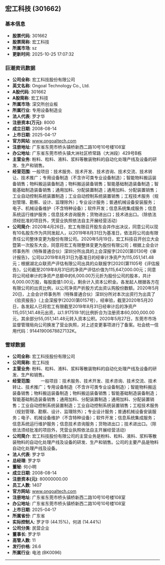 ## 宏工科技 (301662)

### 基本信息

- **股票代码**: 301662
- **股票简称**: 宏工科技
- **所属市场**: sz
- **更新时间**: 2025-10-25 17:07:32

### 巨潮资讯数据

- **公司全称**: 宏工科技股份有限公司
- **英文名称**: Ongoal Technology Co., Ltd.
- **A股代码**: 301662
- **A股简称**: 宏工科技
- **所属市场**: 深交所创业板
- **所属行业**: 专用设备制造业
- **法人代表**: 罗才华
- **注册资本(万元)**: 8000
- **成立日期**: 2008-08-14
- **上市日期**: 2025-04-17
- **官方网站**: www.ongoaltech.com
- **注册地址**: 广东省东莞市桥头镇桥新西二路10号10号楼108室
- **办公地址**: 广东省东莞市桥头镇大洲社区桥常路（大洲段）429号B栋
- **主营业务**: 粉料、粒料、液料、浆料等散装物料的自动化处理产线及设备的研发、生产和销售。
- **经营范围**: 一般项目：技术服务、技术开发、技术咨询、技术交流、技术转让、技术推广；专用设备制造（不含许可类专业设备制造）；智能物料搬运装备销售；物料搬运装备制造；物料搬运装备销售；智能基础制造装备制造；智能基础制造装备销售；通用加料、分配装置制造；通用加料、分配装置销售；工业自动控制系统装置制造；工业自动控制系统装置销售；工程技术服务（规划管理、勘察、设计、监理除外）；专业设计服务；普通机械设备安装服务；电子、机械设备维护（不含特种设备）；软件开发；信息系统集成服务；信息系统运行维护服务；信息技术咨询服务；货物进出口；技术进出口。（除依法须经批准的项目外，凭营业执照依法自主开展经营活动）
- **公司简介**: 2020年4月26日，宏工有限召开股东会并作出决议，同意公司以现有10名股东作为共同发起人，以2019年8月31日为基准日，依法将公司由有限责任公司整体变更为股份有限公司。2020年5月19日，宏工科技召开创立大会暨第一次股东大会，同意将宏工有限整体变更为股份有限公司；根据上会会计师事务所（特殊普通合伙）深圳分所出具的上会深报字[2020]第0130号《审计报告》，公司以2019年8月31日为基准日的经审计净资产为115,051,141.48元；根据湖北众联资产评估有限公司出具的众联报字[2020]第1105号《评估报告》，公司截至2019年8月31日的净资产评估价值为115,647,000.00元；同意将公司经审计的净资产总额中的6,000.00万元折为股份公司的股本，共计6,000.00万股，每股面值1.00元，剩余计入资本公积金。各发起人根据各方在有限公司的出资比例，以公司净资产折股方式出资认购股份数额。2020年5月20日，上会会计师事务所（特殊普通合伙）深圳分所对本次出资行为出具了《验资报告》（上会深报字(2020)第0157号），经审验，截至2020年5月20日，各发起人已将宏工有限截至2019年8月31日经审计后的净资产115,051,141.48元出资，以1.917519:1的比例折合为注册资本60,000,000.00元，其余部分55,051,141.48元转入资本公积。2020年5月27日，东莞市市场监督管理局向公司换发了营业执照，对上述变更事项进行了备案。社会统一信用代码：91441900678827132K。

### 雪球数据

- **公司全称**: 宏工科技股份有限公司
- **公司简称**: 宏工科技
- **主营业务**: 粉料、粒料、液料、浆料等散装物料的自动化处理产线及设备的研发、生产和销售。
- **经营范围**: 　　一般项目：技术服务、技术开发、技术咨询、技术交流、技术转让、技术推广；专用设备制造（不含许可类专业设备制造）；智能物料搬运装备销售；物料搬运装备制造；物料搬运装备销售；智能基础制造装备制造；智能基础制造装备销售；通用加料、分配装置制造；通用加料、分配装置销售；工业自动控制系统装置制造；工业自动控制系统装置销售；工程技术服务（规划管理、勘察、设计、监理除外）；专业设计服务；普通机械设备安装服务；电子、机械设备维护（不含特种设备）；软件开发；信息系统集成服务；信息系统运行维护服务；信息技术咨询服务；货物进出口；技术进出口。（除依法须经批准的项目外，凭营业执照依法自主开展经营活动）
- **公司简介**: 宏工科技股份有限公司的主营业务是粉料、粒料、液料、浆料等散装物料的自动化处理产线及设备的研发、生产和销售。公司的主要产品是物料自动化处理产线及设备。
- **法人代表**: 罗才华
- **总经理**: 罗才华
- **董秘**: 何小明
- **成立日期**: 2008-08-14
- **注册资本(元)**: 80000000.00
- **员工人数**: 1407
- **官方网站**: www.ongoaltech.com
- **注册地址**: 广东省东莞市桥头镇桥新西二路10号10号楼108室
- **办公地址**: 广东省东莞市桥头镇桥新西二路10号10号楼108室
- **上市日期**: 2025-04-17
- **所属省份**: 广东省
- **实际控制人**: 罗才华 (44.15%)，何进 (14.44%)
- **公司分类**: 民营企业
- **董事长**: 罗才华
- **高管人数**: 11
- **发行价格**: 26.6
- **所属行业**: 电池 (BK0096)

---